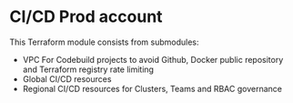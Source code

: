 # CI/CD Prod account

This Terraform module consists from submodules:

* VPC For Codebuild projects to avoid Github, Docker public repository and Terraform registry rate limiting
* Global CI/CD resources
* Regional CI/CD resources for Clusters, Teams and RBAC governance